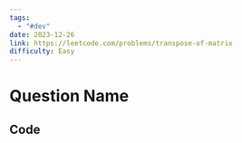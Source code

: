 ```yaml
---
tags:
  - "#dev"
date: 2023-12-26
link: https://leetcode.com/problems/transpose-of-matrix
difficulty: Easy
---
```

# Question Name
## Code